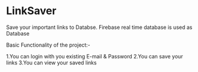 # LinkSaver
Save your important links to Databse.
Firebase real time database is used as Database

Basic Functionality of the project:-

1.You can login with you existing E-mail & Password
2.You can save your links
3.You can view your saved links
